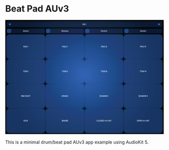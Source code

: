 # Beat Pad AUv3

![Beat Screenshot](https://github.com/NickCulbertson/Beat-Pad-AUv3/blob/main/beatscreenshot.png)

This is a minimal drum/beat pad AUv3 app example using AudioKit 5.
